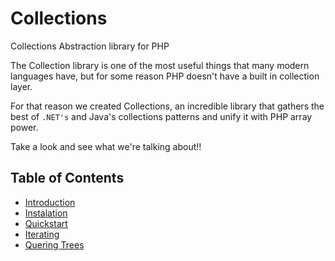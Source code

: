 # Collections

Collections Abstraction library for PHP

The Collection library is one of the most useful things that many modern languages have, but for some reason PHP doesn't have a built in collection layer.

For that reason we created Collections, an incredible library that gathers the best of `.NET's` and Java's collections patterns and unify it with PHP array power.

Take a look and see what we're talking about!!

## Table of Contents

* [Introduction](docs/introduction.md)
* [Instalation](docs/instalation.md)
* [Quickstart](docs/quickstart.md)
* [Iterating](docs/iterables.md)
* [Quering Trees](docs/querying_trees.md)

